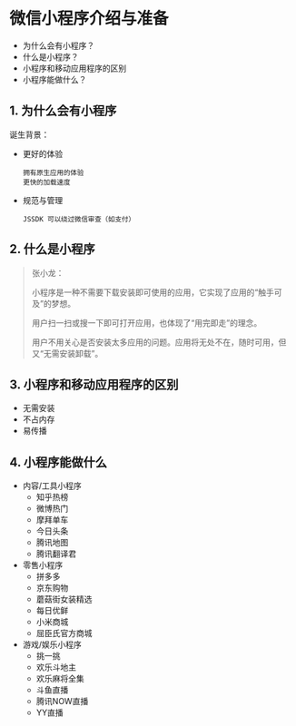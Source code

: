 # 微信小程序介绍与准备

* 为什么会有小程序？
* 什么是小程序？
* 小程序和移动应用程序的区别
* 小程序能做什么？

## 1. 为什么会有小程序

诞生背景：

* 更好的体验

  ```text
  拥有原生应用的体验
  更快的加载速度
  ```

* 规范与管理

  ```text
  JSSDK 可以绕过微信审查（如支付）
  ```

## 2. 什么是小程序

>张小龙：
>
>
>小程序是一种不需要下载安装即可使用的应用，它实现了应用的“触手可及”的梦想。
>
>
>用户扫一扫或搜一下即可打开应用，也体现了“用完即走”的理念。
>
>
>用户不用关心是否安装太多应用的问题。应用将无处不在，随时可用，但又“无需安装卸载”。

## 3. 小程序和移动应用程序的区别

* 无需安装
* 不占内存
* 易传播

## 4. 小程序能做什么

* 内容/工具小程序
  * 知乎热榜
  * 微博热门
  * 摩拜单车
  * 今日头条
  * 腾讯地图
  * 腾讯翻译君
* 零售小程序
  * 拼多多
  * 京东购物
  * 蘑菇街女装精选
  * 每日优鲜
  * 小米商城
  * 屈臣氏官方商城
* 游戏/娱乐小程序
  * 挑一挑
  * 欢乐斗地主
  * 欢乐麻将全集
  * 斗鱼直播
  * 腾讯NOW直播
  * YY直播
